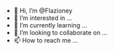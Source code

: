 - 👋 Hi, I’m @Flazioney
- 👀 I’m interested in ...
- 🌱 I’m currently learning ...
- 💞️ I’m looking to collaborate on ...
- 📫 How to reach me ...

<!---
Flazioney/Flazioney is a ✨ special ✨ repository because its `README.md` (this file) appears on your GitHub profile.
You can click the Preview link to take a look at your changes.
--->
